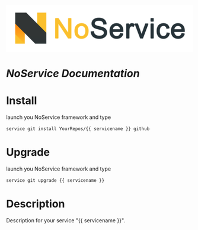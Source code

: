 ![](https://raw.githubusercontent.com/NOOXY-inc/Art-Collection/master/NoService/NoService.png)
# ***NoService Documentation***

# Install
launch you NoService framework and type
```
service git install YourRepos/{{ servicename }} github
```

# Upgrade
launch you NoService framework and type
```
service git upgrade {{ servicename }}
```

# Description
Description for your service "{{ servicename }}".
